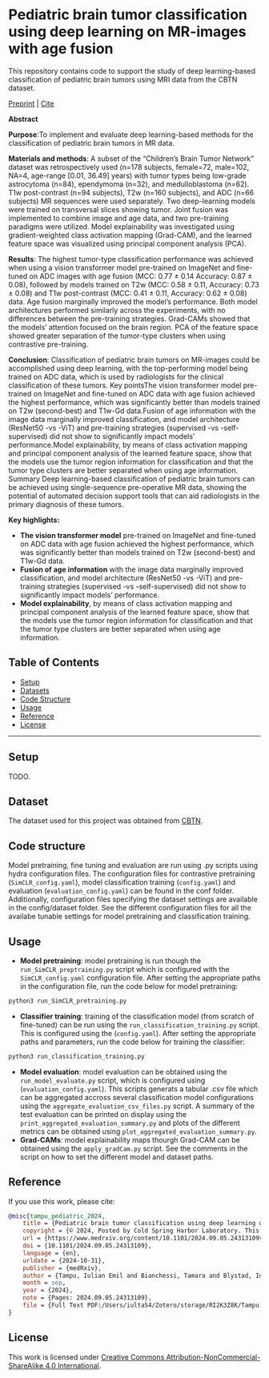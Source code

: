 
# Pediatric brain tumor classification using deep learning on MR-images with age fusion

This repository contains code to support the study of deep learning-based classification of pediatric brain tumors using MRI data from the CBTN dataset.

[Preprint](https://doi.org/10.1101/2024.09.05.24313109) | [Cite](#reference)


**Abstract**

**Purpose**:To implement and evaluate deep learning-based methods for the classification of pediatric brain tumors in MR data.

**Materials and methods**: A subset of the “Children’s Brain Tumor Network” dataset was retrospectively used (n=178 subjects, female=72, male=102, NA=4, age-range [0.01, 36.49] years) with tumor types being low-grade astrocytoma (n=84), ependymoma (n=32), and medulloblastoma (n=62). T1w post-contrast (n=94 subjects), T2w (n=160 subjects), and ADC (n=66 subjects) MR sequences were used separately. Two deep-learning models were trained on transversal slices showing tumor. Joint fusion was implemented to combine image and age data, and two pre-training paradigms were utilized. Model explainability was investigated using gradient-weighted class activation mapping (Grad-CAM), and the learned feature space was visualized using principal component analysis (PCA).

**Results**: The highest tumor-type classification performance was achieved when using a vision transformer model pre-trained on ImageNet and fine-tuned on ADC images with age fusion (MCC: 0.77 ± 0.14 Accuracy: 0.87 ± 0.08), followed by models trained on T2w (MCC: 0.58 ± 0.11, Accuracy: 0.73 ± 0.08) and T1w post-contrast (MCC: 0.41 ± 0.11, Accuracy: 0.62 ± 0.08) data. Age fusion marginally improved the model’s performance. Both model architectures performed similarly across the experiments, with no differences between the pre-training strategies. Grad-CAMs showed that the models’ attention focused on the brain region. PCA of the feature space showed greater separation of the tumor-type clusters when using contrastive pre-training.

**Conclusion**: Classification of pediatric brain tumors on MR-images could be accomplished using deep learning, with the top-performing model being trained on ADC data, which is used by radiologists for the clinical classification of these tumors.
Key pointsThe vision transformer model pre-trained on ImageNet and fine-tuned on ADC data with age fusion achieved the highest performance, which was significantly better than models trained on T2w (second-best) and T1w-Gd data.Fusion of age information with the image data marginally improved classification, and model architecture (ResNet50 -vs -ViT) and pre-training strategies (supervised -vs -self-supervised) did not show to significantly impact models’ performance.Model explainability, by means of class activation mapping and principal component analysis of the learned feature space, show that the models use the tumor region information for classification and that the tumor type clusters are better separated when using age information.
Summary Deep learning-based classification of pediatric brain tumors can be achieved using single-sequence pre-operative MR data, showing the potential of automated decision support tools that can aid radiologists in the primary diagnosis of these tumors.

**Key highlights:**

- **The vision transformer model** pre-trained on ImageNet and fine-tuned on ADC data with age fusion achieved the highest performance, which was significantly better than models trained on T2w (second-best) and T1w-Gd data.
- **Fusion of age information** with the image data marginally improved classification, and model architecture (ResNet50 -vs -ViT) and pre-training strategies (supervised -vs -self-supervised) did not show to significantly impact models’ performance.
- **Model explainability**, by means of class activation mapping and principal component analysis of the learned feature space, show that the models use the tumor region information for classification and that the tumor type clusters are better separated when using age information.

## Table of Contents
- [Setup](#Setup)
- [Datasets](#datasets)
- [Code Structure](#code-structure)
- [Usage](#usage)
- [Reference](#reference)
- [License](#license)
---
## Setup
TODO. 

## Dataset
The dataset used for this project was obtained from [CBTN](https://cbtn.org/). 

## Code structure
Model pretraining, fine tuning and evaluation are run using .py scripts using hydra configuration files. The configuration files for contrastive pretraining (``SimCLR_config.yaml``), model classification training (``config.yaml``) and evaluation (``evaluation_config.yaml``) can be found in the conf folder. 
Additionally, configuration files specifying the dataset settings are available in the config/dataset folder. See the different configuration files for all the availabe tunable settings for model pretraining and classification training.

## Usage
- **Model pretraining**: model pretraining is run though the ``run_SimCLR_preptraining.py`` script which is configured with the ``SimCLR_config.yaml`` configuration file. After setting the appropriate paths in the configuration file, run the code below for model pretraining:
```bash 
python3 run_SimCLR_pretraining.py 
```
- **Classifier training**: training of the classification model (from scratch of fine-tuned) can be run using the ``run_classification_training.py`` script. This is configured using the (``config.yaml``). After setting the appropriate paths and parameters, run the code below for training the classifier:
```bash 
python3 run_classification_training.py
```
- **Model evaluation**: model evaluation can be obtained using the ``run_model_evaluate.py`` script, which is configured using (``evaluation_config.yaml``). This scripts generats a tabular .csv file which can be aggregated accross several classification model configurations using the ``aggregate_evaluation_csv_files.py`` script. 
A summary of the test evaluation can be printed on display using the ``print_aggregated_evaluation_summary.py`` and plots of the different metrics can be obtained using ``plot_aggregated_evaluation_summary.py``.
- **Grad-CAMs**: model explainability maps thourgh Grad-CAM can be obtained using the ``apply_gradCam.py`` script. See the comments in the script on how to set the different model and dataset paths.

## Reference
If you use this work, please cite:

```bibtex
@misc{tampu_pediatric_2024,
	title = {Pediatric brain tumor classification using deep learning on {MR}-images with age fusion},
	copyright = {© 2024, Posted by Cold Spring Harbor Laboratory. This pre-print is available under a Creative Commons License (Attribution 4.0 International), CC BY 4.0, as described at http://creativecommons.org/licenses/by/4.0/},
	url = {https://www.medrxiv.org/content/10.1101/2024.09.05.24313109v1},
	doi = {10.1101/2024.09.05.24313109},
	language = {en},
	urldate = {2024-10-31},
	publisher = {medRxiv},
	author = {Tampu, Iulian Emil and Bianchessi, Tamara and Blystad, Ida and Lundberg, Peter and Nyman, Per and Eklund, Anders and Haj-Hosseini, Neda},
	month = sep,
	year = {2024},
	note = {Pages: 2024.09.05.24313109},
	file = {Full Text PDF:/Users/iulta54/Zotero/storage/RI2K3Z8K/Tampu et al. - 2024 - Pediatric brain tumor classification using deep learning on MR-images with age fusion.pdf:application/pdf},
}
```

## License
This work is licensed under [Creative Commons Attribution-NonCommercial-ShareAlike 4.0 International](https://creativecommons.org/licenses/by-nc-sa/4.0/).
